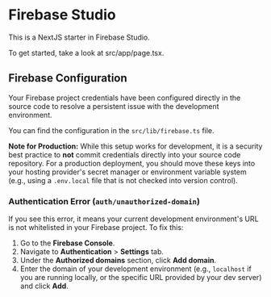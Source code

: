 # Firebase Studio

This is a NextJS starter in Firebase Studio.

To get started, take a look at src/app/page.tsx.

## Firebase Configuration

Your Firebase project credentials have been configured directly in the source code to resolve a persistent issue with the development environment.

You can find the configuration in the `src/lib/firebase.ts` file.

**Note for Production:** While this setup works for development, it is a security best practice to **not** commit credentials directly into your source code repository. For a production deployment, you should move these keys into your hosting provider's secret manager or environment variable system (e.g., using a `.env.local` file that is not checked into version control).

### Authentication Error (`auth/unauthorized-domain`)

If you see this error, it means your current development environment's URL is not whitelisted in your Firebase project. To fix this:
1. Go to the **Firebase Console**.
2. Navigate to **Authentication** > **Settings** tab.
3. Under the **Authorized domains** section, click **Add domain**.
4. Enter the domain of your development environment (e.g., `localhost` if you are running locally, or the specific URL provided by your dev server) and click **Add**.
